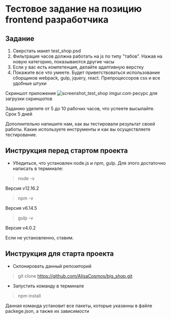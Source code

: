 # Тестовое задание на позицию frontend разработчика
## Задание

1. Сверстать макет test_shop.psd
2. Фильтрация часов должна работать на js по типу "табов". Нажав на новую категорию, показываются другие часы
3. Если у вас есть компетенция, делайте адаптивную верстку
4. Покажите все что умеете. Будет приветствоваться использование сборщиков webpack, gulp, jquery, react. Препроцессоров 
css и все удобные штуки

Скриншот приложения
![screenshot_test_shop](https://imgur.com/2ycrhTt)
 imgur.com ресурс для загрузки скриншотов




Заданию уделите от 5 до 10 рабочих часов, что успеете высылайте. Срок 5 дней

Дополнительно напишите нам, как вы тестировали результат своей работы. Какие используете инструменты и как вы 
осуществляете тестирование.

## Инструкция перед стартом проекта

* Убедиться, что установлен node.js и npm, gulp. Для этого достаточно написать в терминале: 
> node -v

Версия v12.16.2

> npm -v

Версия v6.14.5

> gulp -v 

Версия v4.0.2

Если не установленно, ставим.

## Инструкция для старта проекта 

* Склонировать данный репозиторий 
> git clone https://github.com/AlisaCosmos/big_shop.git

* Запустить команду в терминале 
> npm install 

Данная команда установит все пакеты, которые указанны в файле packege.json, а также их зависимости  